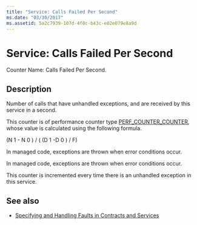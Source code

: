 ```yaml
---
title: "Service: Calls Failed Per Second"
ms.date: "03/30/2017"
ms.assetid: 5a2c7939-107d-4f0c-b43c-e02e079e8a9d
---
```

# Service: Calls Failed Per Second
Counter Name: Calls Failed Per Second.  
  
## Description  
 Number of calls that have unhandled exceptions, and are received by this service in a second.  
  
 This counter is of performance counter type [PERF_COUNTER_COUNTER](https://docs.microsoft.com/previous-versions/windows/it-pro/windows-server-2003/cc740048(v=ws.10)), whose value is calculated using the following formula.  
  
 (N 1 - N 0 ) / ( (D 1 -D 0 ) / F)  
  
 In managed code, exceptions are thrown when error conditions occur.  
  
 In managed code, exceptions are thrown when error conditions occur.  
  
 This counter is incremented every time there is an unhandled exception in this service.  
  
## See also

- [Specifying and Handling Faults in Contracts and Services](../../specifying-and-handling-faults-in-contracts-and-services.md)
